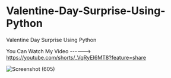 # Valentine-Day-Surprise-Using-Python
Valentine Day Surprise Using Python


You Can Watch My Video ------> https://youtube.com/shorts/_VqRyEI6MT8?feature=share


![Screenshot (605)](https://user-images.githubusercontent.com/87580847/219280153-68cd07aa-cd11-4db0-8dfd-2bd49949b3ed.png)
